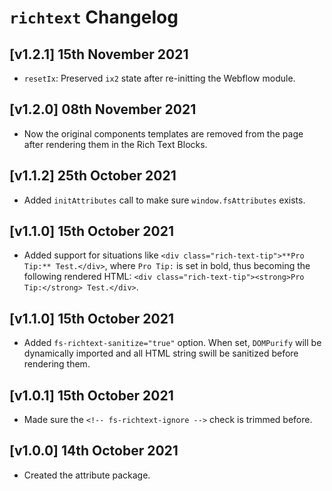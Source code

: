 # `richtext` Changelog

## [v1.2.1] 15th November 2021

- `resetIx`: Preserved `ix2` state after re-initting the Webflow module.

## [v1.2.0] 08th November 2021

- Now the original components templates are removed from the page after rendering them in the Rich Text Blocks.

## [v1.1.2] 25th October 2021

- Added `initAttributes` call to make sure `window.fsAttributes` exists.

## [v1.1.0] 15th October 2021

- Added support for situations like `<div class="rich-text-tip">**Pro Tip:** Test.</div>`, where `Pro Tip:` is set in bold, thus becoming the following rendered HTML: `<div class="rich-text-tip"><strong>Pro Tip:</strong> Test.</div>`.

## [v1.1.0] 15th October 2021

- Added `fs-richtext-sanitize="true"` option. When set, `DOMPurify` will be dynamically imported and all HTML string swill be sanitized before rendering them.

## [v1.0.1] 15th October 2021

- Made sure the `<!-- fs-richtext-ignore -->` check is trimmed before.

## [v1.0.0] 14th October 2021

- Created the attribute package.
